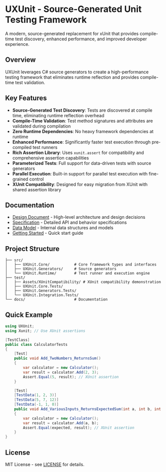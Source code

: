 # UXUnit - Source-Generated Unit Testing Framework

A modern, source-generated replacement for xUnit that provides compile-time test discovery, enhanced performance, and improved developer experience.

## Overview

UXUnit leverages C# source generators to create a high-performance testing framework that eliminates runtime reflection and provides compile-time test validation.

## Key Features

- **Source-Generated Test Discovery**: Tests are discovered at compile time, eliminating runtime reflection overhead
- **Compile-Time Validation**: Test method signatures and attributes are validated during compilation
- **Zero Runtime Dependencies**: No heavy framework dependencies at runtime
- **Enhanced Performance**: Significantly faster test execution through pre-compiled test runners
- **Rich Assertion Library**: Uses `xunit.assert` for compatibility and comprehensive assertion capabilities
- **Parameterized Tests**: Full support for data-driven tests with source generators
- **Parallel Execution**: Built-in support for parallel test execution with fine-grained control
- **XUnit Compatibility**: Designed for easy migration from XUnit with shared assertion library

## Documentation

- [Design Document](./docs/design.md) - High-level architecture and design decisions
- [Specification](./docs/specification.md) - Detailed API and behavior specifications
- [Data Model](./docs/data-model.md) - Internal data structures and models
- [Getting Started](./docs/getting-started.md) - Quick start guide

## Project Structure

```
├── src/
│   ├── UXUnit.Core/           # Core framework types and interfaces
│   ├── UXUnit.Generators/     # Source generators
│   └── UXUnit.Runtime/        # Test runner and execution engine
├── test/
│   ├── Assets/XUnitCompatibility/ # XUnit compatibility demonstration
│   ├── UXUnit.Core.Tests/
│   ├── UXUnit.Generators.Tests/
│   └── UXUnit.Integration.Tests/
└── docs/                      # Documentation
```

## Quick Example

```csharp
using UXUnit;
using Xunit; // Use XUnit assertions

[TestClass]
public class CalculatorTests
{
    [Test]
    public void Add_TwoNumbers_ReturnsSum()
    {
        var calculator = new Calculator();
        var result = calculator.Add(2, 3);
        Assert.Equal(5, result); // XUnit assertion
    }

    [Test]
    [TestData(1, 2, 3)]
    [TestData(5, 7, 12)]
    [TestData(-1, 1, 0)]
    public void Add_VariousInputs_ReturnsExpectedSum(int a, int b, int expected)
    {
        var calculator = new Calculator();
        var result = calculator.Add(a, b);
        Assert.Equal(expected, result); // XUnit assertion
    }
}
```

## License

MIT License - see [LICENSE](LICENSE) for details.